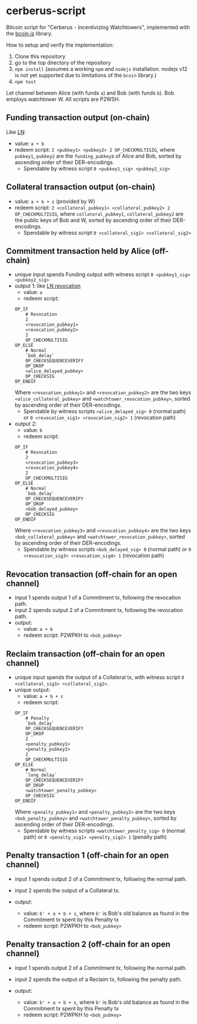 # cerberus-script

Bitcoin script for "Cerberus - Incentivizing Watchtowers", implemented with the
[bcoin.js](https://github.com/bcoin-org/bcoin/) library.

How to setup and verify the implementation:
1. Clone this repository
1. go to the top directory of the repository
1. `npm install` (assumes a working `npm` and `nodejs` installation. nodejs v12 is not yet
   supported due to limitations of the `bcoin` library.)
1. `npm test`

Let channel between Alice (with funds `a`) and Bob (with funds `b`). Bob employs
watchtower W. All scripts are P2WSH.

## Funding transaction output (on-chain)

Like
[LN](https://github.com/lightningnetwork/lightning-rfc/blob/636b9f2e28c5eb9564b50b85ac85e23fc2176623/03-transactions.md#funding-transaction-output):
* value: `a + b`
* redeem script: `2 <pubkey1> <pubkey2> 2 OP_CHECKMULTISIG`, where `pubkey1`, `pubkey2`
  are the `funding_pubkey`s of Alice and Bob, sorted by ascending order of their
  DER-encodings.
  * Spendable by witness script `0 <pubkey1_sig> <pubkey2_sig>`

## Collateral transaction output (on-chain)

* value: `a + b + ε` (provided by W)
* redeem script: `2 <collateral_pubkey1> <collateral_pubkey2> 2 OP_CHECKMULTISIG`, where
  `collateral_pubkey1`, `collateral_pubkey2` are the public keys of Bob and W, sorted by
  ascending order of their DER-encodings.
  * Spendable by witness script `0 <collateral_sig1> <collateral_sig2>`

## Commitment transaction held by Alice (off-chain)

* unique input spends Funding output with witness script `0 <pubkey1_sig> <pubkey2_sig>`
* output 1: like [LN
  revocation](https://github.com/lightningnetwork/lightning-rfc/blob/636b9f2e28c5eb9564b50b85ac85e23fc2176623/03-transactions.md#to_local-output)
  * value: `a`
  * redeem script:
  ```
  OP_IF
      # Revocation
      2
      <revocation_pubkey1>
      <revocation_pubkey2>
      2
      OP_CHECKMULTISIG
  OP_ELSE
      # Normal
      `bob_delay`
      OP_CHECKSEQUENCEVERIFY
      OP_DROP
      <alice_delayed_pubkey>
      OP_CHECKSIG
  OP_ENDIF
  ```
  Where `<revocation_pubkey1>` and `<revocation_pubkey2>` are the two keys
  `<alice_collateral_pubkey>` and `<watchtower_revocation_pubkey>`, sorted by ascending
  order of their DER-encodings.
    * Spendable by witness scripts `<alice_delayed_sig> 0` (normal path) or `0
      <revocation_sig1> <revocation_sig2> 1` (revocation path)
* output 2:
  * value: `b`
  * redeem script:
  ```
  OP_IF
      # Revocation
      2
      <revocation_pubkey3>
      <revocation_pubkey4>
      2
      OP_CHECKMULTISIG
  OP_ELSE
      # Normal
      `bob_delay`
      OP_CHECKSEQUENCEVERIFY
      OP_DROP
      <bob_delayed_pubkey>
      OP_CHECKSIG
  OP_ENDIF
  ```
  Where `<revocation_pubkey3>` and `<revocation_pubkey4>` are the two keys
  `<bob_collateral_pubkey>` and `<watchtower_revocation_pubkey>`, sorted by ascending
  order of their DER-encodings.
    * Spendable by witness scripts `<bob_delayed_sig> 0` (normal path) or `0
      <revocation_sig3> <revocation_sig4> 1` (revocation path)

## Revocation transaction (off-chain for an open channel)

* input 1 spends output 1 of a Commitment tx, following the revocation path.
* input 2 spends output 2 of a Commitment tx, following the revocation path.
* output:
  * value: `a + b`
  * redeem script: P2WPKH to `<bob_pubkey>`

## Reclaim transaction (off-chain for an open channel)

* unique input spends the output of a Collateral tx, with witness script `0
  <collateral_sig1> <collateral_sig2>`.
* unique output:
  * value: `a + b + ε`
  * redeem script:
  ```
  OP_IF
      # Penalty
      `bob_delay`
      OP_CHECKSEQUENCEVERIFY
      OP_DROP
      2
      <penalty_pubkey1>
      <penalty_pubkey2>
      2
      OP_CHECKMULTISIG
  OP_ELSE
      # Normal
      `long_delay`
      OP_CHECKSEQUENCEVERIFY
      OP_DROP
      <watchtower_penalty_pubkey>
      OP_CHECKSIG
  OP_ENDIF
  ```
  Where `<penalty_pubkey1>` and `<penalty_pubkey2>` are the two keys
  `<bob_penalty_pubkey>` and `<watchtower_penalty_pubkey>`, sorted by ascending
  order of their DER-encodings.
  * Spendable by witness scripts `<watchtower_penalty_sig> 0` (normal path) or `0
    <penalty_sig1> <penalty_sig2> 1` (penalty path)

## Penalty transaction 1 (off-chain for an open channel)

* input 1 spends output 2 of a Commitment tx, following the normal path.
* input 2 spends the output of a Collateral tx.

* output:
  * value: `b' + a + b + ε`, where `b'` is Bob's old balance as found in the Commitment tx
    spent by this Penalty tx
  * redeem script: P2WPKH to `<bob_pubkey>`

## Penalty transaction 2 (off-chain for an open channel)

* input 1 spends output 2 of a Commitment tx, following the normal path.
* input 2 spends the output of a Reclaim tx, following the penalty path.

* output:
  * value: `b' + a + b + ε`, where `b'` is Bob's old balance as found in the Commitment tx
    spent by this Penalty tx
  * redeem script: P2WPKH to `<bob_pubkey>`
